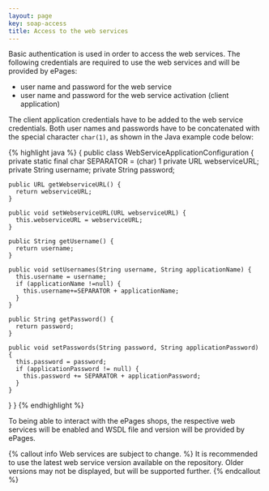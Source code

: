 ```yaml
---
layout: page
key: soap-access
title: Access to the web services
---
```


Basic authentication is used in order to access the web services.
The following credentials are required to use the web services and will be provided by ePages:

* user name and password for the web service
* user name and password for the web service activation (client application)

The client application credentials have to be added to the web service credentials.
Both user names and passwords have to be concatenated with the special character `char(1)`, as shown in the Java example code below:

{% highlight java %}
{
  public class WebServiceApplicationConfiguration {
    private static final char SEPARATOR = (char) 1
    private URL webserviceURL;
    private String username;
    private String password;

    public URL getWebserviceURL() {
      return webserviceURL;
    }

    public void setWebserviceURL(URL webserviceURL) {
      this.webserviceURL = webserviceURL;
    }

    public String getUsername() {
      return username;
    }

    public void setUsernames(String username, String applicationName) {
      this.username = username;
      if (applicationName !=null) {
        this.username+=SEPARATOR + applicationName;
      }
    }

    public String getPassword() {
      return password;
    }

    public void setPasswords(String password, String applicationPassword) {
      this.password = password;
      if (applicationPassword != null) {
        this.password += SEPARATOR + applicationPassword;
      }
    }
  }
}
{% endhighlight %}

To being able to interact with the ePages shops, the respective web services will be enabled and WSDL file and version will be provided by ePages.

{% callout info Web services are subject to change. %}
It is recommended to use the latest web service version available on the repository. Older versions may not be displayed, but will be supported further.
{% endcallout %}
